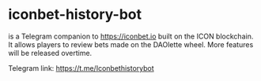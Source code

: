 # iconbet-history-bot

is a Telegram companion to https://iconbet.io built on the ICON blockchain.
It allows players to review bets made on the DAOlette wheel. More features will be released overtime.

Telegram link: https://t.me/Iconbethistorybot
